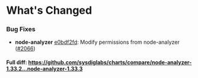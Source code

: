 # What's Changed

### Bug Fixes
- **node-analyzer** [e0bdf2fd](https://github.com/sysdiglabs/charts/commit/e0bdf2fdc42c45add4c431f1bea2f458e26d6ad1): Modify permissions from node-analyzer ([#2066](https://github.com/sysdiglabs/charts/issues/2066))
#### Full diff: https://github.com/sysdiglabs/charts/compare/node-analyzer-1.33.2...node-analyzer-1.33.3
